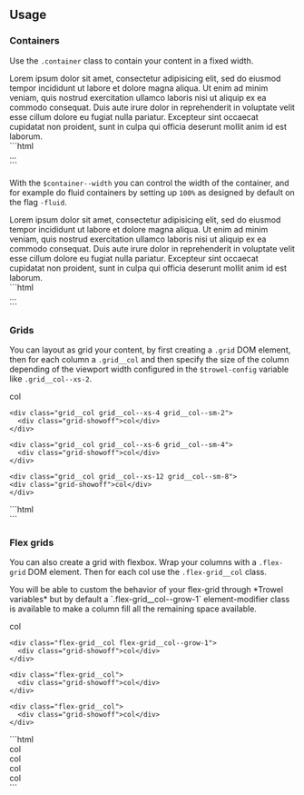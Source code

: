 ## Usage

### Containers

Use the `.container` class to contain your content in a fixed width.

<div class="preview">
  <div class="container">
    Lorem ipsum dolor sit amet, consectetur adipisicing elit, sed do eiusmod tempor incididunt ut labore et dolore magna aliqua. Ut enim ad minim veniam, quis nostrud exercitation ullamco laboris nisi ut aliquip ex ea commodo consequat. Duis aute irure dolor in reprehenderit in voluptate velit esse cillum dolore eu fugiat nulla pariatur. Excepteur sint occaecat cupidatat non proident, sunt in culpa qui officia deserunt mollit anim id est laborum.
  </div>
</div>  
```html
<div class="container">
  ...
</div>
```

With the `$container--width` you can control the width of the container, and for example do fluid containers by setting up `100%` as designed by default on the flag `-fluid`.

<div class="preview">
  <div class="container container--fluid">
    Lorem ipsum dolor sit amet, consectetur adipisicing elit, sed do eiusmod tempor incididunt ut labore et dolore magna aliqua. Ut enim ad minim veniam, quis nostrud exercitation ullamco laboris nisi ut aliquip ex ea commodo consequat. Duis aute irure dolor in reprehenderit in voluptate velit esse cillum dolore eu fugiat nulla pariatur. Excepteur sint occaecat cupidatat non proident, sunt in culpa qui officia deserunt mollit anim id est laborum.
  </div>
</div>  
```html
<div class="container container--fluid">
  ...
</div>
```

### Grids
You can layout as grid your content, by first creating a `.grid` DOM element, then for each column a `.grid__col` and then specify the size of the column depending of the viewport width configured in the `$trowel-config` variable like `.grid__col--xs-2`.

<div class="preview">
  <div class="grid">
    <div class="grid__col grid__col--xs-2 grid__col--sm-10">
      <div class="grid-showoff">col</div>
    </div>

    <div class="grid__col grid__col--xs-4 grid__col--sm-2">
      <div class="grid-showoff">col</div>
    </div>

    <div class="grid__col grid__col--xs-6 grid__col--sm-4">
      <div class="grid-showoff">col</div>
    </div>

    <div class="grid__col grid__col--xs-12 grid__col--sm-8">
    <div class="grid-showoff">col</div>
    </div>
  </div>
</div>  
```html
<div class="grid">
  <div class="grid__col grid__col--xs-2 grid__col--sm-10"></div>
  <div class="grid__col grid__col--xs-4 grid__col--sm-2"></div>
  <div class="grid__col grid__col--xs-6 grid__col--sm-4"></div>
  <div class="grid__col grid__col--xs-12 grid__col--sm-8"></div>
</div>
```


### Flex grids
You can also create a grid with flexbox. Wrap your columns with a `.flex-grid` DOM element. Then for each col use the `.flex-grid__col` class.


<p class="callout callout--success">You will be able to custom the behavior of your flex-grid through *Trowel variables* but by default a `.flex-grid__col--grow-1` element-modifier class is available to make a column fill all the remaining space available.</p>

<div class="preview">
  <div class="flex-grid">
    <div class="flex-grid__col">
      <div class="grid-showoff">col</div>
    </div>

    <div class="flex-grid__col flex-grid__col--grow-1">
      <div class="grid-showoff">col</div>
    </div>

    <div class="flex-grid__col">
      <div class="grid-showoff">col</div>
    </div>

    <div class="flex-grid__col">
      <div class="grid-showoff">col</div>
    </div>
  </div>
</div>
```html
<div class="flex-grid">
  <div class="flex-grid__col">
    <div class="grid-showoff">col</div>
  </div>

  <div class="flex-grid__col flex-grid__col--grow-1">
    <div class="grid-showoff">col</div>
  </div>

  <div class="flex-grid__col">
    <div class="grid-showoff">col</div>
  </div>

  <div class="flex-grid__col">
    <div class="grid-showoff">col</div>
  </div>
</div>
```